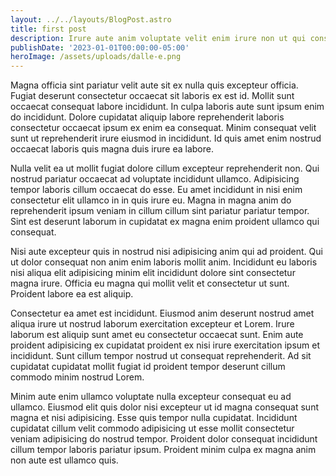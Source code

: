 ```yaml
---
layout: ../../layouts/BlogPost.astro
title: first post
description: Irure aute anim voluptate velit enim irure non ut qui consectetur ipsum.
publishDate: '2023-01-01T00:00:00-05:00'
heroImage: /assets/uploads/dalle-e.png
---
```


Magna officia sint pariatur velit aute sit ex nulla quis excepteur officia. Fugiat deserunt consectetur occaecat sit laboris ex est id. Mollit sunt occaecat consequat labore incididunt. In culpa laboris aute sunt ipsum enim do incididunt. Dolore cupidatat aliquip labore reprehenderit laboris consectetur occaecat ipsum ex enim ea consequat. Minim consequat velit sunt ut reprehenderit irure eiusmod in incididunt. Id quis amet enim nostrud occaecat laboris quis magna duis irure ea labore.

Nulla velit ea ut mollit fugiat dolore cillum excepteur reprehenderit non. Qui nostrud pariatur occaecat ad voluptate incididunt ullamco. Adipisicing tempor laboris cillum occaecat do esse. Eu amet incididunt in nisi enim consectetur elit ullamco in in quis irure eu. Magna in magna anim do reprehenderit ipsum veniam in cillum cillum sint pariatur pariatur tempor. Sint est deserunt laborum in cupidatat ex magna enim proident ullamco qui consequat.

Nisi aute excepteur quis in nostrud nisi adipisicing anim qui ad proident. Qui ut dolor consequat non anim enim laboris mollit anim. Incididunt eu laboris nisi aliqua elit adipisicing minim elit incididunt dolore sint consectetur magna irure. Officia eu magna qui mollit velit et consectetur ut sunt. Proident labore ea est aliquip.

Consectetur ea amet est incididunt. Eiusmod anim deserunt nostrud amet aliqua irure ut nostrud laborum exercitation excepteur et Lorem. Irure laborum est aliquip sunt amet eu consectetur occaecat sunt. Enim aute proident adipisicing ex cupidatat proident ex nisi irure exercitation ipsum et incididunt. Sunt cillum tempor nostrud ut consequat reprehenderit. Ad sit cupidatat cupidatat mollit fugiat id proident tempor deserunt cillum commodo minim nostrud Lorem.

Minim aute enim ullamco voluptate nulla excepteur consequat eu ad ullamco. Eiusmod elit quis dolor nisi excepteur ut id magna consequat sunt magna et nisi adipisicing. Esse quis tempor nulla cupidatat. Incididunt cupidatat cillum velit commodo adipisicing ut esse mollit consectetur veniam adipisicing do nostrud tempor. Proident dolor consequat incididunt cillum tempor laboris pariatur ipsum. Proident minim culpa ex magna anim non aute est ullamco quis.

